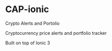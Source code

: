 # CAP-ionic
Crypto Alerts and Portolio

Cryptocurrency price alerts and portfolio tracker

Built on top of Ionic 3
